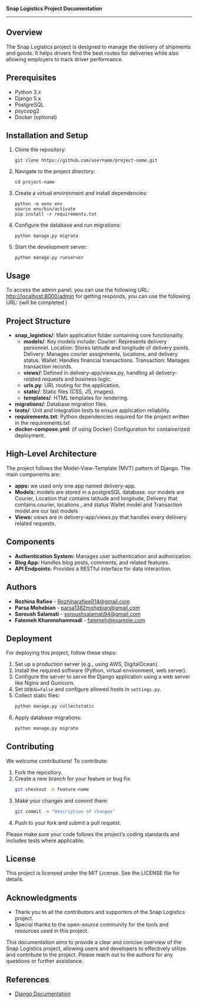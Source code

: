 **Snap Logistics Project Documentation**

---

## Overview
The Snap Logistics project is designed to manage the delivery of shipments and goods. It helps drivers find the best routes for deliveries while also allowing employers to track driver performance.

## Prerequisites
- Python 3.x
- Django 5.x
- PostgreSQL
- psycopg2
- Docker (optional)

## Installation and Setup
1. Clone the repository:
   ```
   git clone https://github.com/username/project-name.git
   ```
2. Navigate to the project directory:
   ```
   cd project-name
   ```
3. Create a virtual environment and install dependencies:
   ```
   python -m venv env
   source env/bin/activate
   pip install -r requirements.txt
   ```
4. Configure the database and run migrations:
   ```
   python manage.py migrate
   ```
5. Start the development server:
   ```
   python manage.py runserver
   ```

## Usage
To access the admin panel, you can use the following URL: 
[http://localhost:8000/admin](http://localhost:8000/admin)
for getting responds, you can use the following URL:
(will be completed )

## Project Structure
- **snap_logistics/**: Main application folder containing core functionality.
  - **models/**:  Key models include:
                     Courier: Represents delivery personnel.
                     Location: Stores latitude and longitude of delivery points.
                     Delivery: Manages courier assignments, locations, and delivery status.
                     Wallet: Handles financial transactions.
                     Transaction: Manages transaction records.
  - **views/**: Defined in delivery-app/views.py, handling all delivery-related requests and business logic.
  - **urls.py**: URL routing for the application.
  - **static/**: Static files (CSS, JS, images).
  - **templates/**: HTML templates for rendering.
- **migrations/**: Database migration files.
- **tests/**: Unit and integration tests to ensure application reliability.
- **requirements.txt**: Python dependencies required for the project written in the requirements.txt
- **docker-compose.yml**: (if using Docker) Configuration for containerized deployment.

## High-Level Architecture

The project follows the Model-View-Template (MVT) pattern of Django. The main components are:
- **apps:** we used only one app named delivery-app.
- **Models:** models are stored in a postgreSQL database. our models are Courier, Location that contains latitude and longitude, Delivery that contains courier, locations , and status Wallet model and Transaction model are our last models
- **Views:** views are in delivery-app/views.py that handles every deliivery related requests.


## Components

- **Authentication System:** Manages user authentication and authorization.
- **Blog App:** Handles blog posts, comments, and related features.
- **API Endpoints:** Provides a RESTful interface for data interaction.



## Authors
- **Rozhina Rafiee** - [Rozhinarafiee014@gmail.com](mailtoRozhinarafiee014@gmail.com)
- **Parsa Mohebian** - [parsa1382mohebian@gmail.com](mailto:parsa1382mohebian@gmail.com)
- **Soroush Salamati** - [soroushsalamati94@gmail.com](soroushsalamati94@gmail.com)
- **Fatemeh Khanmohammadi** - [fatemeh@example.com](mailto:fatemeh@example.com)


## Deployment

For deploying this project, follow these steps:

1. Set up a production server (e.g., using AWS, DigitalOcean).
2. Install the required software (Python, virtual environment, web server).
3. Configure the server to serve the Django application using a web server like Nginx and Gunicorn.
4. Set `DEBUG=False` and configure allowed hosts in `settings.py`.
5. Collect static files:
   ```bash
   python manage.py collectstatic
   ```
6. Apply database migrations:
   ```bash
   python manage.py migrate
   ```

## Contributing
We welcome contributions! To contribute:

1. Fork the repository.
2. Create a new branch for your feature or bug fix:
   ```bash
   git checkout -b feature-name
   ```
3. Make your changes and commit them:
   ```bash
   git commit -m "Description of changes"
   ```
4. Push to your fork and submit a pull request.

Please make sure your code follows the project’s coding standards and includes tests where applicable.

## License
This project is licensed under the MIT License. See the LICENSE file for details.

## Acknowledgments
- Thank you to all the contributors and supporters of the Snap Logistics project.
- Special thanks to the open-source community for the tools and resources used in this project.

This documentation aims to provide a clear and concise overview of the Snap Logistics project, allowing users and developers to effectively utilize and contribute to the project. Please reach out to the authors for any questions or further assistance.

## References

- [Django Documentation](https://docs.djangoproject.com/en/stable/)
